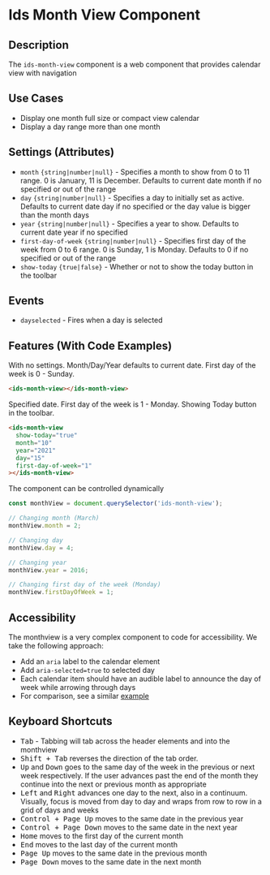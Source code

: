# Ids Month View Component

## Description
The `ids-month-view` component is a web component that provides calendar view with navigation

## Use Cases
- Display one month full size or compact view calendar
- Display a day range more than one month

## Settings (Attributes)
- `month` `{string|number|null}` - Specifies a month to show from 0 to 11 range. 0 is January, 11 is December. Defaults to current date month if no specified or out of the range
- `day` `{string|number|null}` - Specifies a day to initially set as active. Defaults to current date day if no specified or the day value is bigger than the month days
- `year` `{string|number|null}` - Specifies a year to show. Defaults to current date year if no specified
- `first-day-of-week` `{string|number|null}` - Specifies first day of the week from 0 to 6 range. 0 is Sunday, 1 is Monday. Defaults to 0 if no specified or out of the range
- `show-today` `{true|false}` - Whether or not to show the today button in the toolbar

## Events
- `dayselected` - Fires when a day is selected

## Features (With Code Examples)
With no settings. Month/Day/Year defaults to current date. First day of the week is 0 - Sunday.

```html
<ids-month-view></ids-month-view>
```

Specified date. First day of the week is 1 - Monday. Showing Today button in the toolbar.

```html
<ids-month-view
  show-today="true"
  month="10"
  year="2021"
  day="15"
  first-day-of-week="1"
></ids-month-view>
```

The component can be controlled dynamically

```js
const monthView = document.querySelector('ids-month-view');

// Changing month (March)
monthView.month = 2;

// Changing day
monthView.day = 4;

// Changing year
monthView.year = 2016;

// Changing first day of the week (Monday)
monthView.firstDayOfWeek = 1;
```

## Accessibility

The monthview is a very complex component to code for accessibility. We take the following approach:

- Add an `aria` label to the calendar element
- Add `aria-selected=true` to selected day
- Each calendar item should have an audible label to announce the day of week while arrowing through days
- For comparison, see a similar <a href="http://oaa-accessibility.org/example/15/" target="_blank">example</a>

## Keyboard Shortcuts

- <kbd>Tab</kbd> - Tabbing will tab across the header elements and into the monthview
- <kbd>Shift + Tab</kbd> reverses the direction of the tab order.
- <kbd>Up</kbd> and <kbd>Down</kbd> goes to the same day of the week in the previous or next week respectively. If the user advances past the end of the month they continue into the next or previous month as appropriate
- <kbd>Left</kbd> and <kbd>Right</kbd> advances one day to the next, also in a continuum. Visually, focus is moved from day to day and wraps from row to row in a grid of days and weeks
- <kbd>Control + Page Up</kbd> moves to the same date in the previous year
- <kbd>Control + Page Down</kbd> moves to the same date in the next year
- <kbd>Home</kbd> moves to the first day of the current month
- <kbd>End</kbd> moves to the last day of the current month
- <kbd>Page Up</kbd> moves to the same date in the previous month
- <kbd>Page Down</kbd> moves to the same date in the next month
